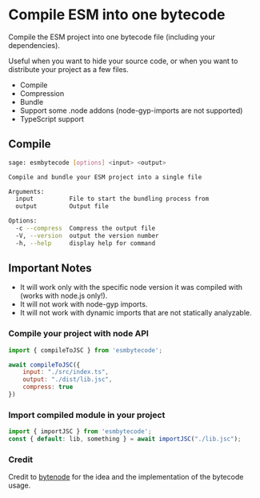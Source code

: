 # Compile ESM into one bytecode

Compile the ESM project into one bytecode file (including your dependencies).

Useful when you want to hide your source code, or when you want to distribute your project as a few files.

- Compile
- Compression
- Bundle
- Support some .node addons (node-gyp-imports are not supported)
- TypeScript support

## Compile

```bash
sage: esmbytecode [options] <input> <output>

Compile and bundle your ESM project into a single file

Arguments:
  input          File to start the bundling process from
  output         Output file

Options:
  -c --compress  Compress the output file
  -V, --version  output the version number
  -h, --help     display help for command
```

## Important Notes
- It will work only with the specific node version it was compiled with (works with node.js only!).
- It will not work with node-gyp imports.
- It will not work with dynamic imports that are not statically analyzable.


### Compile your project with node API

```js
import { compileToJSC } from 'esmbytecode';

await compileToJSC({
    input: "./src/index.ts",
    output: "./dist/lib.jsc",
    compress: true
})
```

### Import compiled module in your project

```js
import { importJSC } from 'esmbytecode';
const { default: lib, something } = await importJSC("./lib.jsc");
```

### Credit
Credit to [bytenode](https://www.npmjs.com/package/bytenode) for the idea and the implementation of the bytecode usage.